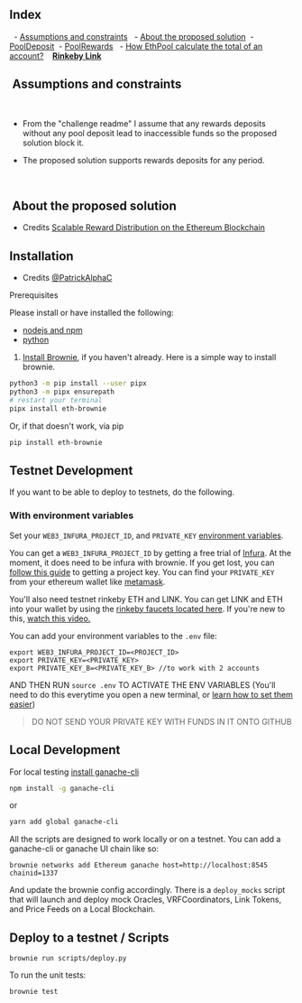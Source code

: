## Index
  - [Assumptions and constraints](#assumptions-and-constraints)
  - [About the proposed solution](#about-the-proposed-solution)
	  - [PoolDeposit](#pool-deposit)
	  - [PoolRewards](#pool-rewards)
  - [How EthPool calculate the total of an account?](#How-EthPool-calculate-the-total-of-an-account?)
  
 [**Rinkeby Link**](https://rinkeby.etherscan.io/address/0xa6b978624F4Dc1C464A93772e798f0331Fd4F477#code)

##  Assumptions and constraints

  

- From the "challenge readme" I assume that any rewards deposits without any pool deposit lead to inaccessible funds so the proposed solution block it.

- The proposed solution supports rewards deposits for any period.

  

##  About the proposed solution

* Credits [Scalable Reward Distribution on the Ethereum
Blockchain](http://batog.info/papers/scalable-reward-distribution.pdf)

## Installation 

* Credits [@PatrickAlphaC](https://github.com/PatrickAlphaC)

Prerequisites

Please install or have installed the following:

- [nodejs and npm](https://nodejs.org/en/download/)
- [python](https://www.python.org/downloads/)

1. [Install Brownie](https://eth-brownie.readthedocs.io/en/stable/install.html), if you haven't already. Here is a simple way to install brownie.


```bash
python3 -m pip install --user pipx
python3 -m pipx ensurepath
# restart your terminal
pipx install eth-brownie
```
Or, if that doesn't work, via pip
```bash
pip install eth-brownie
```

## Testnet Development
If you want to be able to deploy to testnets, do the following. 

### With environment variables

Set your `WEB3_INFURA_PROJECT_ID`, and `PRIVATE_KEY` [environment variables](https://www.twilio.com/blog/2017/01/how-to-set-environment-variables.html). 

You can get a `WEB3_INFURA_PROJECT_ID` by getting a free trial of [Infura](https://infura.io/). At the moment, it does need to be infura with brownie. If you get lost, you can [follow this guide](https://ethereumico.io/knowledge-base/infura-api-key-guide/) to getting a project key. You can find your `PRIVATE_KEY` from your ethereum wallet like [metamask](https://metamask.io/). 

You'll also need testnet rinkeby ETH and LINK. You can get LINK and ETH into your wallet by using the [rinkeby faucets located here](https://docs.chain.link/docs/link-token-contracts#rinkeby). If you're new to this, [watch this video.](https://www.youtube.com/watch?v=P7FX_1PePX0)

You can add your environment variables to the `.env` file:

```
export WEB3_INFURA_PROJECT_ID=<PROJECT_ID>
export PRIVATE_KEY=<PRIVATE_KEY>
export PRIVATE_KEY_B=<PRIVATE_KEY_B> //to work with 2 accounts
```

AND THEN RUN `source .env` TO ACTIVATE THE ENV VARIABLES
(You'll need to do this everytime you open a new terminal, or [learn how to set them easier](https://www.twilio.com/blog/2017/01/how-to-set-environment-variables.html))

> DO NOT SEND YOUR PRIVATE KEY WITH FUNDS IN IT ONTO GITHUB

## Local Development

For local testing [install ganache-cli](https://www.npmjs.com/package/ganache-cli)
```bash
npm install -g ganache-cli
```
or
```bash
yarn add global ganache-cli
```

All the scripts are designed to work locally or on a testnet. You can add a ganache-cli or ganache UI chain like so: 
```
brownie networks add Ethereum ganache host=http://localhost:8545 chainid=1337
```
And update the brownie config accordingly. There is a `deploy_mocks` script that will launch and deploy mock Oracles, VRFCoordinators, Link Tokens, and Price Feeds on a Local Blockchain. 


## Deploy to a testnet / Scripts

```
brownie run scripts/deploy.py
```

To run the unit tests:
```
brownie test
```





